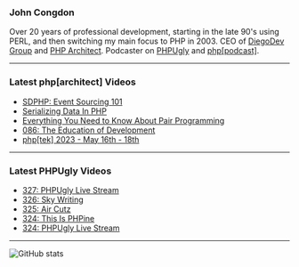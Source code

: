 ### John Congdon

Over 20 years of professional development, starting in the late 90's using PERL, and then switching my main focus to PHP in 2003.
CEO of [DiegoDev Group][ws_diegodev] and [PHP Architect][ws_phparch].
Podcaster on [PHPUgly][ws_phpugly] and [php[podcast]][ws_phparch].

---

### Latest php[architect] Videos
<!-- PHPARCHITECT:START -->
- [SDPHP: Event Sourcing 101](https://www.youtube.com/watch?v=gWm0eDry12o)
- [Serializing Data In PHP](https://www.youtube.com/watch?v=mLKnTmwc7lY)
- [Everything You Need to Know About Pair Programming](https://www.youtube.com/watch?v=86i6Sy2Nlm8)
- [086: The Education of Development](https://www.youtube.com/watch?v=dHt9Mm6CtRw)
- [php[tek] 2023  - May 16th - 18th](https://www.youtube.com/watch?v=BY-eK3Szfus)
<!-- PHPARCHITECT:END -->

---

### Latest PHPUgly Videos
<!-- PHPUGLY:START -->
- [327: PHPUgly Live Stream](https://www.youtube.com/watch?v=Vh_QBDxEwuU)
- [326: Sky Writing](https://www.youtube.com/watch?v=daiXQWGkmUI)
- [325: Air Cutz](https://www.youtube.com/watch?v=oP0ZAmx-iPk)
- [324: This Is PHPine](https://www.youtube.com/watch?v=1W9kEwh-nMQ)
- [324: PHPUgly Live Stream](https://www.youtube.com/watch?v=jA8vl4fmd94)
<!-- PHPUGLY:END -->

---

![GitHub stats](https://github-readme-stats.vercel.app/api?username=johncongdon&show_icons=true&hide_border=true&hide=stars&count_private=true)  


[ws_diegodev]: https://www.diegodev.com
[ws_phparch]: https://www.phparch.com
[ws_phpugly]: https://www.phpugly.com
